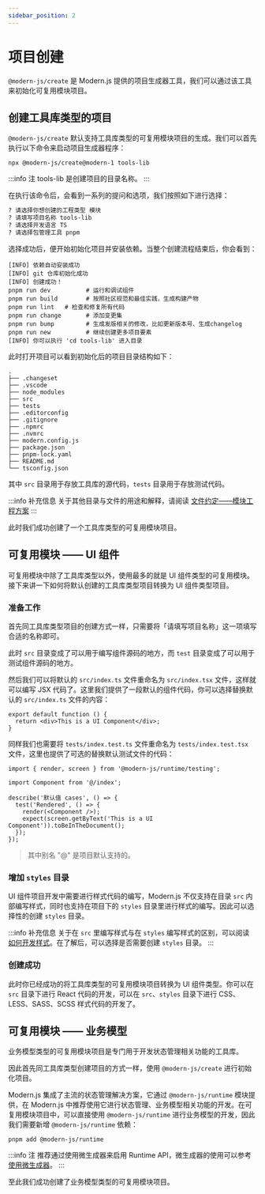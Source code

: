 ```yaml
---
sidebar_position: 2
---
```


# 项目创建

`@modern-js/create` 是 Modern.js 提供的项目生成器工具，我们可以通过该工具来初始化可复用模块项目。

## 创建工具库类型的项目

`@modern-js/create` 默认支持工具库类型的可复用模块项目的生成。我们可以首先执行以下命令来启动项目生成器程序：

```
npx @modern-js/create@modern-1 tools-lib
```

:::info 注
tools-lib 是创建项目的目录名称。
:::

在执行该命令后，会看到一系列的提问和选项，我们按照如下进行选择：

``` md
? 请选择你想创建的工程类型 模块
? 请填写项目名称 tools-lib
? 请选择开发语言 TS
? 请选择包管理工具 pnpm
```

选择成功后，便开始初始化项目并安装依赖。当整个创建流程结束后，你会看到：

```
[INFO] 依赖自动安装成功
[INFO] git 仓库初始化成功
[INFO] 创建成功！
pnpm run dev          # 运行和调试组件
pnpm run build        # 按照社区规范和最佳实践，生成构建产物
pnpm run lint   # 检查和修复所有代码
pnpm run change       # 添加变更集
pnpm run bump         # 生成发版相关的修改，比如更新版本号、生成changelog
pnpm run new          # 继续创建更多项目要素
[INFO] 你可以执行 'cd tools-lib' 进入目录
```

此时打开项目可以看到初始化后的项目目录结构如下：

```
.
├── .changeset
├── .vscode
├── node_modules
├── src
├── tests
├── .editorconfig
├── .gitignore
├── .npmrc
├── .nvmrc
├── modern.config.js
├── package.json
├── pnpm-lock.yaml
├── README.md
└── tsconfig.json
```

其中 `src` 目录用于存放工具库的源代码，`tests` 目录用于存放测试代码。

:::info 补充信息
关于其他目录与文件的用途和解释，请阅读 [文件约定——模块工程方案](/docs/apis/module/hooks/src/index)
:::

此时我们成功创建了一个工具库类型的可复用模块项目。

## 可复用模块 —— UI 组件

可复用模块中除了工具库类型以外，使用最多的就是 UI 组件类型的可复用模块。接下来讲一下如何将默认创建的工具库类型项目转换为 UI 组件类型项目。

### 准备工作

首先同工具库类型项目的创建方式一样，只需要将「请填写项目名称」这一项填写合适的名称即可。

此时 `src` 目录变成了可以用于编写组件源码的地方，而 `test` 目录变成了可以用于测试组件源码的地方。

然后我们可以将默认的 `src/index.ts` 文件重命名为 `src/index.tsx` 文件，这样就可以编写 JSX 代码了。这里我们提供了一段默认的组件代码，你可以选择替换默认的 `src/index.ts` 文件的内容：

``` tsx
export default function () {
  return <div>This is a UI Component</div>;
}
```

同样我们也需要将 `tests/index.test.ts` 文件重命名为 `tests/index.test.tsx` 文件，这里也提供了可选的替换默认测试文件的代码：

``` tsx
import { render, screen } from '@modern-js/runtime/testing';

import Component from '@/index';

describe('默认值 cases', () => {
  test('Rendered', () => {
    render(<Component />);
    expect(screen.getByText('This is a UI Component')).toBeInTheDocument();
  });
});
```

> 其中别名 "@" 是项目默认支持的。

### 增加 `styles` 目录

UI 组件项目开发中需要进行样式代码的编写，Modern.js 不仅支持在目录 `src` 内部编写样式，同时也支持在项目下的 `styles`
目录里进行样式的编写。因此可以选择性的创建 `styles` 目录。

:::info 补充信息
关于在 `src` 里编写样式与在 `styles` 编写样式的区别，可以阅读 [如何开发样式](/docs/guides/features/modules/code-style)。在了解后，可以选择是否需要创建 `styles` 目录。
:::

### 创建成功

此时你已经成功的将工具库类型的可复用模块项目转换为 UI 组件类型。你可以在 `src` 目录下进行 React 代码的开发，可以在 `src`、`styles` 目录下进行 CSS、LESS、SASS、SCSS 样式代码的开发了。

## 可复用模块 —— 业务模型

业务模型类型的可复用模块项目是专门用于开发状态管理相关功能的工具库。

因此首先同工具库类型创建项目的方式一样，使用 `@modern-js/create` 进行初始化项目。

Modern.js 集成了主流的状态管理解决方案，它通过 `@modern-js/runtime` 模块提供，在 Modern.js 中推荐使用它进行状态管理、业务模型相关功能的开发。在可复用模块项目中，可以直接使用 `@modern-js/runtime` 进行业务模型的开发，因此我们需要新增 `@modern-js/runtime` 依赖：

```
pnpm add @modern-js/runtime
```

:::info 注
推荐通过使用微生成器来启用 Runtime API，微生成器的使用可以参考 [使用微生成器](/docs/guides/features/modules/micro-generator)。
:::

至此我们成功创建了业务模型类型的可复用模块项目。
